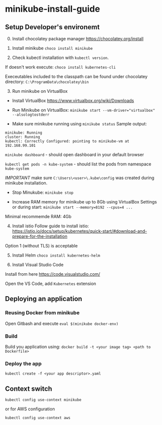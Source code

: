 # minikube-install-guide

## Setup Developer's environemt

0. Install chocolatey package manager
https://chocolatey.org/install

1. Install minikube
`choco install minikube`

2. Check kubectl installation with `kubectl version`.

If doesn't work execute: `choco install kubernetes-cli`

Execeutables included to the classpath can be found under chocolatey directory: `C:\ProgramData\chocolatey\bin`

3. Run minikube on VirtualBox

- Install VirtualBox
https://www.virtualbox.org/wiki/Downloads

- Run Minikube on VirtualBox: 
`minikube start --vm-driver="virtualbox" --alsologtostderr`

- Make sure minikube running using `minikube status`
Sample output:
```
minikube: Running
cluster: Running
kubectl: Correctly Configured: pointing to minikube-vm at 192.168.99.101
```
`minikube dashboard` - should open dashboard in your default browser

`kubectl get pods -n kube-system` - should list the pods from namespace `kube-system`

*IMPORTANT* make sure `C:\Users\<user>\.kube\config` was created  during minikube installation. 

- Stop Minukube:
`minikube stop`

- Increase RAM memory for minikube up to 8Gb using VirtualBox Settings or during start: `minikube start --memory=8192 --cpus=4 ...`

Minimal recommemde RAM: 4Gb

4. Install istio
Follow guide to install istio: https://istio.io/docs/setup/kubernetes/quick-start/#download-and-prepare-for-the-installation

Option 1 (without TLS) is acceptable

5. Install Helm 
`choco install kubernetes-helm`


6. Install Visual Studio Code

Install from here https://code.visualstudio.com/

Open the VS Code, add `Kubernetes` extension

## Deploying an application

### Reusing Docker from minikube
Open Gitbash and execute `eval $(minikube docker-env)`

### Build
Build you application using: `docker build -t <your image tag> <path to Dockerfile>`


### Deploy the app

`kubectl create -f <your app descriptor>.yaml`

## Context switch

`kubectl config use-context minikube`

or for AWS configuration

`kubectl config use-context aws`
